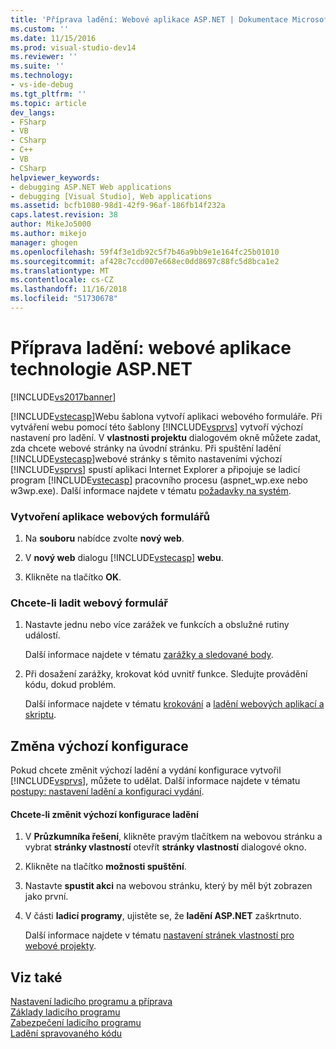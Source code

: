 ```yaml
---
title: 'Příprava ladění: Webové aplikace ASP.NET | Dokumentace Microsoftu'
ms.custom: ''
ms.date: 11/15/2016
ms.prod: visual-studio-dev14
ms.reviewer: ''
ms.suite: ''
ms.technology:
- vs-ide-debug
ms.tgt_pltfrm: ''
ms.topic: article
dev_langs:
- FSharp
- VB
- CSharp
- C++
- VB
- CSharp
helpviewer_keywords:
- debugging ASP.NET Web applications
- debugging [Visual Studio], Web applications
ms.assetid: bcfb1080-98d1-42f9-96af-186fb14f232a
caps.latest.revision: 38
author: MikeJo5000
ms.author: mikejo
manager: ghogen
ms.openlocfilehash: 59f4f3e1db92c5f7b46a9bb9e1e164fc25b01010
ms.sourcegitcommit: af428c7ccd007e668ec0dd8697c88fc5d8bca1e2
ms.translationtype: MT
ms.contentlocale: cs-CZ
ms.lasthandoff: 11/16/2018
ms.locfileid: "51730678"
---
```

# <a name="debugging-preparation-aspnet-web-applications"></a>Příprava ladění: webové aplikace technologie ASP.NET
[!INCLUDE[vs2017banner](../includes/vs2017banner.md)]

[!INCLUDE[vstecasp](../includes/vstecasp-md.md)]Webu šablona vytvoří aplikaci webového formuláře. Při vytváření webu pomocí této šablony [!INCLUDE[vsprvs](../includes/vsprvs-md.md)] vytvoří výchozí nastavení pro ladění. V **vlastnosti projektu** dialogovém okně můžete zadat, zda chcete webové stránky na úvodní stránku. Při spuštění ladění [!INCLUDE[vstecasp](../includes/vstecasp-md.md)]webové stránky s těmito nastaveními výchozí [!INCLUDE[vsprvs](../includes/vsprvs-md.md)] spustí aplikaci Internet Explorer a připojuje se ladicí program [!INCLUDE[vstecasp](../includes/vstecasp-md.md)] pracovního procesu (aspnet_wp.exe nebo w3wp.exe). Další informace najdete v tématu [požadavky na systém](../debugger/aspnet-debugging-system-requirements.md).  
  
### <a name="to-create-a-web-forms-application"></a>Vytvoření aplikace webových formulářů  
  
1.  Na **souboru** nabídce zvolte **nový web**.  
  
2.  V **nový web** dialogu [!INCLUDE[vstecasp](../includes/vstecasp-md.md)] **webu**.  
  
3.  Klikněte na tlačítko **OK**.  
  
### <a name="to-debug-your-web-form"></a>Chcete-li ladit webový formulář  
  
1.  Nastavte jednu nebo více zarážek ve funkcích a obslužné rutiny událostí.  
  
     Další informace najdete v tématu [zarážky a sledované body](http://msdn.microsoft.com/en-us/fe4eedc1-71aa-4928-962f-0912c334d583).  
  
2.  Při dosažení zarážky, krokovat kód uvnitř funkce. Sledujte provádění kódu, dokud problém.  
  
     Další informace najdete v tématu [krokování](http://msdn.microsoft.com/en-us/8791dac9-64d1-4bb9-b59e-8d59af1833f9) a [ladění webových aplikací a skriptu](../debugger/debugging-web-applications-and-script.md).  
  
## <a name="changing-default-configurations"></a>Změna výchozí konfigurace  
 Pokud chcete změnit výchozí ladění a vydání konfigurace vytvořil [!INCLUDE[vsprvs](../includes/vsprvs-md.md)], můžete to udělat. Další informace najdete v tématu [postupy: nastavení ladění a konfiguraci vydání](../debugger/how-to-set-debug-and-release-configurations.md).  
  
#### <a name="to-change-the-default-debug-configuration"></a>Chcete-li změnit výchozí konfigurace ladění  
  
1.  V **Průzkumníka řešení**, klikněte pravým tlačítkem na webovou stránku a vybrat **stránky vlastností** otevřít **stránky vlastností** dialogové okno.  
  
2.  Klikněte na tlačítko **možnosti spuštění**.  
  
3.  Nastavte **spustit akci** na webovou stránku, který by měl být zobrazen jako první.  
  
4.  V části **ladicí programy**, ujistěte se, že **ladění ASP.NET** zaškrtnuto.  
  
     Další informace najdete v tématu [nastavení stránek vlastností pro webové projekty](../debugger/property-pages-settings-for-web-projects.md).  
  
## <a name="see-also"></a>Viz také  
 [Nastavení ladicího programu a příprava](../debugger/debugger-settings-and-preparation.md)   
 [Základy ladicího programu](../debugger/debugger-basics.md)   
 [Zabezpečení ladicího programu](../debugger/debugger-security.md)   
 [Ladění spravovaného kódu](../debugger/debugging-managed-code.md)



